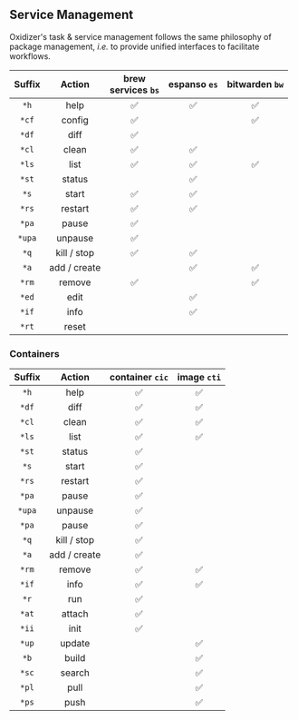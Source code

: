 ## Service Management

Oxidizer's task & service management follows the same philosophy of package management, _i.e._ to provide unified interfaces to facilitate workflows.

| Suffix |    Action    | brew<br>services `bs` | espanso `es` | bitwarden `bw` |
| :----: | :----------: | :-------------------: | :----------: | :------------: |
|  `*h`  |     help     |           ✅           |      ✅       |       ✅        |
| `*cf`  |    config    |           ✅           |              |       ✅        |
| `*df`  |     diff     |           ✅           |              |                |
| `*cl`  |    clean     |           ✅           |      ✅       |                |
| `*ls`  |     list     |           ✅           |      ✅       |       ✅        |
| `*st`  |    status    |                       |      ✅       |                |
|  `*s`  |    start     |           ✅           |      ✅       |                |
| `*rs`  |   restart    |           ✅           |      ✅       |                |
| `*pa`  |    pause     |           ✅           |              |                |
| `*upa` |   unpause    |           ✅           |              |                |
|  `*q`  | kill / stop  |           ✅           |      ✅       |                |
|  `*a`  | add / create |                       |      ✅       |       ✅        |
| `*rm`  |    remove    |           ✅           |              |       ✅        |
| `*ed`  |     edit     |                       |      ✅       |                |
| `*if`  |     info     |                       |      ✅       |                |
| `*rt`  |    reset     |                       |              |                |

### Containers

| Suffix |    Action    | container `cic` | image `cti` |
| :----: | :----------: | :-------------: | :---------: |
|  `*h`  |     help     |        ✅        |      ✅      |
| `*df`  |     diff     |        ✅        |      ✅      |
| `*cl`  |    clean     |        ✅        |      ✅      |
| `*ls`  |     list     |        ✅        |      ✅      |
| `*st`  |    status    |        ✅        |             |
|  `*s`  |    start     |        ✅        |             |
| `*rs`  |   restart    |        ✅        |             |
| `*pa`  |    pause     |        ✅        |             |
| `*upa` |   unpause    |        ✅        |             |
| `*pa`  |    pause     |        ✅        |             |
|  `*q`  | kill / stop  |        ✅        |             |
|  `*a`  | add / create |        ✅        |             |
| `*rm`  |    remove    |        ✅        |      ✅      |
| `*if`  |     info     |        ✅        |      ✅      |
|  `*r`  |     run      |        ✅        |             |
| `*at`  |    attach    |        ✅        |             |
| `*ii`  |     init     |        ✅        |             |
| `*up`  |    update    |                 |      ✅      |
|  `*b`  |    build     |                 |      ✅      |
| `*sc`  |    search    |                 |      ✅      |
| `*pl`  |     pull     |                 |      ✅      |
| `*ps`  |     push     |                 |      ✅      |
